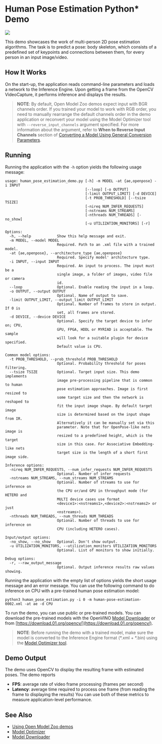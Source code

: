 # Human Pose Estimation Python\* Demo

![](../human_pose_estimation.gif)

This demo showcases the work of multi-person 2D pose estimation algorithms. The task is to predict a pose: body skeleton, which consists of a predefined set of keypoints and connections between them, for every person in an input image/video.

## How It Works

On the start-up, the application reads command-line parameters and loads a network to the Inference
Engine. Upon getting a frame from the OpenCV VideoCapture, it performs inference and displays the results.

> **NOTE**: By default, Open Model Zoo demos expect input with BGR channels order. If you trained your model to work
with RGB order, you need to manually rearrange the default channels order in the demo application or reconvert your
model using the Model Optimizer tool with `--reverse_input_channels` argument specified. For more information about
the argument, refer to **When to Reverse Input Channels** section of
[Converting a Model Using General Conversion Parameters](https://docs.openvinotoolkit.org/latest/_docs_MO_DG_prepare_model_convert_model_Converting_Model_General.html).

## Running

Running the application with the `-h` option yields the following usage message:
```
usage: human_pose_estimation_demo.py [-h] -m MODEL -at {ae,openpose} -i INPUT
                                     [--loop] [-o OUTPUT]
                                     [-limit OUTPUT_LIMIT] [-d DEVICE]
                                     [-t PROB_THRESHOLD] [--tsize TSIZE]
                                     [-nireq NUM_INFER_REQUESTS]
                                     [-nstreams NUM_STREAMS]
                                     [-nthreads NUM_THREADS] [-no_show]
                                     [-u UTILIZATION_MONITORS] [-r]

Options:
  -h, --help            Show this help message and exit.
  -m MODEL, --model MODEL
                        Required. Path to an .xml file with a trained model.
  -at {ae,openpose}, --architecture_type {ae,openpose}
                        Required. Specify model' architecture type.
  -i INPUT, --input INPUT
                        Required. An input to process. The input must be a
                        single image, a folder of images, video file or camera
                        id.
  --loop                Optional. Enable reading the input in a loop.
  -o OUTPUT, --output OUTPUT
                        Optional. Name of output to save.
  -limit OUTPUT_LIMIT, --output_limit OUTPUT_LIMIT
                        Optional. Number of frames to store in output. If 0 is
                        set, all frames are stored.
  -d DEVICE, --device DEVICE
                        Optional. Specify the target device to infer on; CPU,
                        GPU, FPGA, HDDL or MYRIAD is acceptable. The sample
                        will look for a suitable plugin for device specified.
                        Default value is CPU.

Common model options:
  -t PROB_THRESHOLD, --prob_threshold PROB_THRESHOLD
                        Optional. Probability threshold for poses filtering.
  --tsize TSIZE         Optional. Target input size. This demo implements
                        image pre-processing pipeline that is common to human
                        pose estimation approaches. Image is first resized to
                        some target size and then the network is reshaped to
                        fit the input image shape. By default target image
                        size is determined based on the input shape from IR.
                        Alternatively it can be manually set via this
                        parameter. Note that for OpenPose-like nets image is
                        resized to a predefined height, which is the target
                        size in this case. For Associative Embedding-like nets
                        target size is the length of a short first image side.

Inference options:
  -nireq NUM_INFER_REQUESTS, --num_infer_requests NUM_INFER_REQUESTS
                        Optional. Number of infer requests
  -nstreams NUM_STREAMS, --num_streams NUM_STREAMS
                        Optional. Number of streams to use for inference on
                        the CPU or/and GPU in throughput mode (for HETERO and
                        MULTI device cases use format
                        <device1>:<nstreams1>,<device2>:<nstreams2> or just
                        <nstreams>).
  -nthreads NUM_THREADS, --num_threads NUM_THREADS
                        Optional. Number of threads to use for inference on
                        CPU (including HETERO cases).

Input/output options:
  -no_show, --no_show   Optional. Don't show output.
  -u UTILIZATION_MONITORS, --utilization_monitors UTILIZATION_MONITORS
                        Optional. List of monitors to show initially.

Debug options:
  -r, --raw_output_message
                        Optional. Output inference results raw values showing.
```

Running the application with the empty list of options yields the short usage message and an error message.
You can use the following command to do inference on CPU with a pre-trained human pose estimation model:
```
python3 human_pose_estimation.py -i 0 -m human-pose-estimation-0002.xml -at ae -d CPU
```

To run the demo, you can use public or pre-trained models. You can download the pre-trained models with the OpenVINO
[Model Downloader](../../../tools/downloader/README.md) or from
[https://download.01.org/opencv/](https://download.01.org/opencv/).

> **NOTE**: Before running the demo with a trained model, make sure the model is converted to the Inference Engine
format (\*.xml + \*.bin) using the
[Model Optimizer tool](https://docs.openvinotoolkit.org/latest/_docs_MO_DG_Deep_Learning_Model_Optimizer_DevGuide.html).

## Demo Output

The demo uses OpenCV to display the resulting frame with estimated poses.
The demo reports
* **FPS**: average rate of video frame processing (frames per second)
* **Latency**: average time required to process one frame (from reading the frame to displaying the results)
You can use both of these metrics to measure application-level performance.

## See Also
* [Using Open Model Zoo demos](../../README.md)
* [Model Optimizer](https://docs.openvinotoolkit.org/latest/_docs_MO_DG_Deep_Learning_Model_Optimizer_DevGuide.html)
* [Model Downloader](../../../tools/downloader/README.md)
